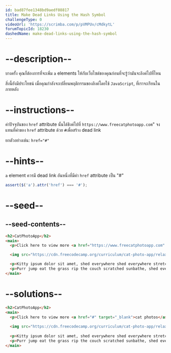 ```yaml
---
id: bad87fee1348bd9aedf08817
title: Make Dead Links Using the Hash Symbol
challengeType: 0
videoUrl: 'https://scrimba.com/p/pVMPUv/cMdkytL'
forumTopicId: 18230
dashedName: make-dead-links-using-the-hash-symbol
---
```


# --description--

บางครั้ง คุณก็ต้องการที่จะเพิ่ม `a` elements ให้กับเว็บไซต์ของคุณก่อนที่จะรู้ว่ามันจะลิงค์ไปที่ไหน

สิ่งนี้ยังมีประโยชน์ เมื่อคุณกำลังจะเปลี่ยนพฤติกรรมของลิงค์โดยใช้ `JavaScript`, ที่เราจะเรียนในภายหลัง

# --instructions--

ค่าปัจจุบันของ `href` attribute นั้นได้ชิงค์ไปที่ `https://www.freecatphotoapp.com`"
จงแทนที่ค่าของ `href` attribute ด้วย `#`เพื่อสร้าง dead link

ยกตัวอย่างเช่น: `href="#"`

# --hints--

`a` element ควรมี dead link อันหนึ่งที่มีค่า `href` attribute เป็น "#"

```js
assert($('a').attr('href') === '#');
```

# --seed--

## --seed-contents--

```html
<h2>CatPhotoApp</h2>
<main>
  <p>Click here to view more <a href="https://www.freecatphotoapp.com" target="_blank">cat photos</a>.</p>

  <img src="https://cdn.freecodecamp.org/curriculum/cat-photo-app/relaxing-cat.jpg" alt="A cute orange cat lying on its back.">

  <p>Kitty ipsum dolor sit amet, shed everywhere shed everywhere stretching attack your ankles chase the red dot, hairball run catnip eat the grass sniff.</p>
  <p>Purr jump eat the grass rip the couch scratched sunbathe, shed everywhere rip the couch sleep in the sink fluffy fur catnip scratched.</p>
</main>
```

# --solutions--

```html
<h2>CatPhotoApp</h2>
<main>
  <p>Click here to view more <a href="#" target="_blank">cat photos</a>.</p>
  
  <img src="https://cdn.freecodecamp.org/curriculum/cat-photo-app/relaxing-cat.jpg" alt="A cute orange cat lying on its back.">
  
  <p>Kitty ipsum dolor sit amet, shed everywhere shed everywhere stretching attack your ankles chase the red dot, hairball run catnip eat the grass sniff.</p>
  <p>Purr jump eat the grass rip the couch scratched sunbathe, shed everywhere rip the couch sleep in the sink fluffy fur catnip scratched.</p>
</main>
```
